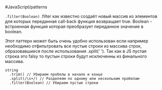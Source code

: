 #JavaScript/patterns

`.filter(Boolean)` 
.filter как известно создаёт новый массив из элементов  для которых переданная call-back функция возвращает true. 
Boolean - встроенная функция которая преобразует переданное значение в boolean. 

Этот паттерн может быть очень удобно использован если  например необходимо отфильтровать все пустые строки из массива строк, образовавшиеся после использования .split(' '). Так как в JS пустая строка это falsy то пустын строки будут исключенны из финального массива. 

```JS
string
  .trim() // Убираем пробелы в начале и конце
  .split(/\s+/) // Разделяем по одному или нескольким пробелам
  .filter(Boolean) // Убираем пустые строки
```